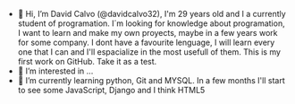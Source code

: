 - 👋 Hi, I’m David Calvo (@davidcalvo32), I'm 29 years old and I a currently student of programation. I´m looking for knowledge about programation, I want to learn and make my own proyects, maybe in a few years work for some company.
I dont have a favourite lenguage, I will learn every one that I can and I'll espacialize in the most usefull of them. This is my first work on GitHub. Take it as a test. 
 - 👀 I’m interested in ...
- 🌱 I’m currently learning python, Git and MYSQL. In a few months I'll start to see some JavaScript, Django and I think HTML5

<!---
davidcalvo32/davidcalvo32 is a ✨ special ✨ repository because its `README.md` (this file) appears on your GitHub profile.
You can click the Preview link to take a look at your changes.
--->
